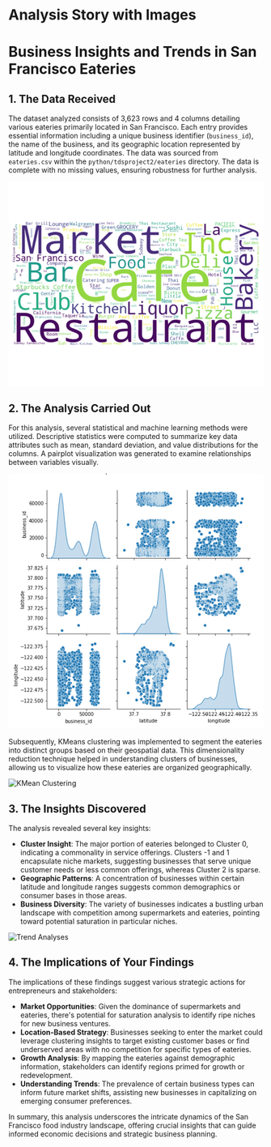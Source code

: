 # Analysis Story with Images

# Business Insights and Trends in San Francisco Eateries

## 1. The Data Received
The dataset analyzed consists of 3,623 rows and 4 columns detailing various eateries primarily located in San Francisco. Each entry provides essential information including a unique business identifier (`business_id`), the name of the business, and its geographic location represented by latitude and longitude coordinates. The data was sourced from `eateries.csv` within the `python/tdsproject2/eateries` directory. The data is complete with no missing values, ensuring robustness for further analysis.

![Word Cloud](img/word_cloud.png)

## 2. The Analysis Carried Out
For this analysis, several statistical and machine learning methods were utilized. Descriptive statistics were computed to summarize key data attributes such as mean, standard deviation, and value distributions for the columns. A pairplot visualization was generated to examine relationships between variables visually.

![Pairplot](img/pairplot.png)

Subsequently, KMeans clustering was implemented to segment the eateries into distinct groups based on their geospatial data. This dimensionality reduction technique helped in understanding clusters of businesses, allowing us to visualize how these eateries are organized geographically.

![KMean Clustering](img/kmean_clustering.png)

## 3. The Insights Discovered
The analysis revealed several key insights:
- **Cluster Insight**: The major portion of eateries belonged to Cluster 0, indicating a commonality in service offerings. Clusters -1 and 1 encapsulate niche markets, suggesting businesses that serve unique customer needs or less common offerings, whereas Cluster 2 is sparse.
- **Geographic Patterns**: A concentration of businesses within certain latitude and longitude ranges suggests common demographics or consumer bases in those areas.
- **Business Diversity**: The variety of businesses indicates a bustling urban landscape with competition among supermarkets and eateries, pointing toward potential saturation in particular niches.

![Trend Analyses](img/trend_analysis.png)

## 4. The Implications of Your Findings
The implications of these findings suggest various strategic actions for entrepreneurs and stakeholders:
- **Market Opportunities**: Given the dominance of supermarkets and eateries, there's potential for saturation analysis to identify ripe niches for new business ventures.
- **Location-Based Strategy**: Businesses seeking to enter the market could leverage clustering insights to target existing customer bases or find underserved areas with no competition for specific types of eateries.
- **Growth Analysis**: By mapping the eateries against demographic information, stakeholders can identify regions primed for growth or redevelopment.
- **Understanding Trends**: The prevalence of certain business types can inform future market shifts, assisting new businesses in capitalizing on emerging consumer preferences.

In summary, this analysis underscores the intricate dynamics of the San Francisco food industry landscape, offering crucial insights that can guide informed economic decisions and strategic business planning.
